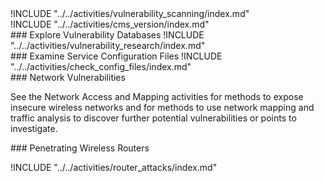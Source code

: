 
<div class="boxtext">
!INCLUDE "../../activities/vulnerability_scanning/index.md"
</div>

<div class="boxtext">
!INCLUDE "../../activities/cms_version/index.md"
</div>

<div class="boxtext">
### Explore Vulnerability Databases
!INCLUDE "../../activities/vulnerability_research/index.md"
</div>

<div class="boxtext">
### Examine Service Configuration Files
!INCLUDE "../../activities/check_config_files/index.md"
</div>

<div class="boxtext">
### Network Vulnerabilities

See the Network Access and Mapping activities for methods to expose insecure wireless networks and for methods to use network mapping and traffic analysis to discover further potential vulnerabilities or points to investigate.
</div>

<div class="boxtext">
### Penetrating Wireless Routers

!INCLUDE "../../activities/router_attacks/index.md"
</div>